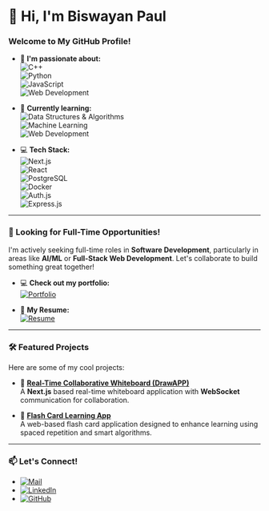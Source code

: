 # 👋 Hi, I'm Biswayan Paul

### Welcome to My GitHub Profile!

- 👀 **I'm passionate about:**  
  ![C++](https://img.shields.io/badge/C++-00599C?style=flat-square&logo=c%2B%2B&logoColor=white)  
  ![Python](https://img.shields.io/badge/Python-3776AB?style=flat-square&logo=python&logoColor=white)  
  ![JavaScript](https://img.shields.io/badge/JavaScript-F7DF1E?style=flat-square&logo=javascript&logoColor=black)  
  ![Web Development](https://img.shields.io/badge/Web-Development-61DAFB?style=flat-square&logo=react&logoColor=white)  

- 🌱 **Currently learning:**  
  ![Data Structures & Algorithms](https://img.shields.io/badge/DS%26A-Algorithm-green)  
  ![Machine Learning](https://img.shields.io/badge/Machine-Learning-FF6F00?style=flat-square&logo=googlecolab&logoColor=white)  
  ![Web Development](https://img.shields.io/badge/WebDev-TailwindCSS-38B2AC?style=flat-square&logo=tailwindcss&logoColor=white)

- 💻 **Tech Stack:**  
  ![Next.js](https://img.shields.io/badge/Next.js-000000?style=flat-square&logo=next.js&logoColor=white)  
  ![React](https://img.shields.io/badge/React-61DAFB?style=flat-square&logo=react&logoColor=black)  
  ![PostgreSQL](https://img.shields.io/badge/PostgreSQL-336791?style=flat-square&logo=postgresql&logoColor=white)  
  ![Docker](https://img.shields.io/badge/Docker-2496ED?style=flat-square&logo=docker&logoColor=white)  
  ![Auth.js](https://img.shields.io/badge/Auth.js-v5-4580f0?style=flat-square)  
  ![Express.js](https://img.shields.io/badge/Express.js-000000?style=flat-square&logo=express&logoColor=white)

---

### 💼 Looking for Full-Time Opportunities!
I'm actively seeking full-time roles in **Software Development**, particularly in areas like **AI/ML** or **Full-Stack Web Development**. Let's collaborate to build something great together!

- 💻 **Check out my portfolio:**  
  [![Portfolio](https://img.shields.io/badge/Portfolio-BiswayanPaul-1DA1F2?style=flat-square&logo=vercel&logoColor=white)](https://portfolio-sigma-teal-64.vercel.app/)

- 📄 **My Resume:**  
  [![Resume](https://img.shields.io/badge/Resume-View-00A98F?style=flat-square&logo=googledrive&logoColor=white)](https://drive.google.com/file/d/1YRT4n4Mz66SX-B1c-ggclfAkJchLsCAs/view?usp=sharing)

---

### 🛠️ Featured Projects

Here are some of my cool projects:

- 🔗 [**Real-Time Collaborative Whiteboard (DrawAPP)**](https://drawapp-frontend.vercel.app/signin)  
  A **Next.js** based real-time whiteboard application with **WebSocket** communication for collaboration.

- 📝 [**Flash Card Learning App**](https://flash-card-one.vercel.app/)  
  A web-based flash card application designed to enhance learning using spaced repetition and smart algorithms.

---

### 📫 Let's Connect!
- [![Mail](https://img.shields.io/badge/Email-biswayanpaulju@gmail.com-D14836?style=flat-square&logo=gmail&logoColor=white)](mailto:biswayanpaulju@gmail.com)  
- [![LinkedIn](https://img.shields.io/badge/LinkedIn-BiswayanPaul-0A66C2?style=flat-square&logo=linkedin&logoColor=white)](https://www.linkedin.com/in/biswayan-paul-8852411ba/)
- [![GitHub](https://img.shields.io/badge/GitHub-BiswayanPaul-181717?style=flat-square&logo=github&logoColor=white)](https://github.com/yourusername)

<!---
BiswayanPaul/BiswayanPaul is a ✨ special ✨ repository because its `README.md` (this file) appears on your GitHub profile.
--->
